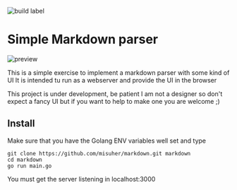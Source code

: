![build label](https://img.shields.io/travis/joyent/node/v0.6.svg)
# Simple Markdown parser

![preview](http://github.com/misuher/markdown/preview.png)

This is a simple exercise to implement a markdown parser with some kind of UI
It is intended tu run as a webserver and provide the UI in the browser

This project is under development, be patient
I am not a designer so don't expect a fancy UI but if you want to help to make one you are welcome ;)

## Install
Make sure that you have the Golang ENV variables well set and type

	git clone https://github.com/misuher/markdown.git markdown
	cd markdown
	go run main.go

You must get the server listening in localhost:3000

 
